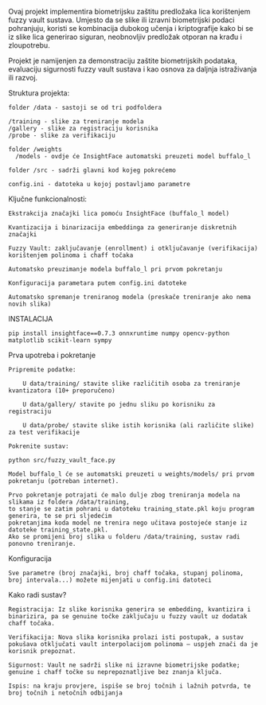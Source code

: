 Ovaj projekt implementira biometrijsku zaštitu predložaka lica korištenjem fuzzy vault sustava. Umjesto da se slike ili izravni biometrijski podaci pohranjuju, koristi se kombinacija dubokog učenja i kriptografije kako bi se iz slike lica generirao siguran, neobnovljiv predložak otporan na krađu i zloupotrebu.

Projekt je namijenjen za demonstraciju zaštite biometrijskih podataka, evaluaciju sigurnosti fuzzy vault sustava i kao osnova za daljnja istraživanja ili razvoj.


Struktura projekta:
    
    folder /data - sastoji se od tri podfoldera
  
    /training - slike za treniranje modela
    /gallery - slike za registraciju korisnika
    /probe - slike za verifikaciju
  
    folder /weights
      /models - ovdje će InsightFace automatski preuzeti model buffalo_l
    
    folder /src - sadrži glavni kod kojeg pokrećemo
  
    config.ini - datoteka u kojoj postavljamo parametre

  Ključne funkcionalnosti:

    Ekstrakcija značajki lica pomoću InsightFace (buffalo_l model)

    Kvantizacija i binarizacija embeddinga za generiranje diskretnih značajki

    Fuzzy Vault: zaključavanje (enrollment) i otključavanje (verifikacija) korištenjem polinoma i chaff točaka

    Automatsko preuzimanje modela buffalo_l pri prvom pokretanju

    Konfiguracija parametara putem config.ini datoteke

    Automatsko spremanje treniranog modela (preskače treniranje ako nema novih slika)

  INSTALACIJA
    
    pip install insightface==0.7.3 onnxruntime numpy opencv-python matplotlib scikit-learn sympy

  Prva upotreba i pokretanje

    Pripremite podatke:

        U data/training/ stavite slike različitih osoba za treniranje kvantizatora (10+ preporučeno)

        U data/gallery/ stavite po jednu sliku po korisniku za registraciju

        U data/probe/ stavite slike istih korisnika (ali različite slike) za test verifikacije

    Pokrenite sustav:

    python src/fuzzy_vault_face.py

    Model buffalo_l će se automatski preuzeti u weights/models/ pri prvom pokretanju (potreban internet).

    Prvo pokretanje potrajati će malo dulje zbog treniranja modela na slikama iz foldera /data/training, 
    to stanje se zatim pohrani u datoteku training_state.pkl koju program generira, te se pri sljedećim
    pokretanjima koda model ne trenira nego učitava postojeće stanje iz datoteke training_state.pkl.
    Ako se promijeni broj slika u folderu /data/training, sustav radi ponovno treniranje.

Konfiguracija

    Sve parametre (broj značajki, broj chaff točaka, stupanj polinoma, broj intervala...) možete mijenjati u config.ini datoteci

Kako radi sustav?

    Registracija: Iz slike korisnika generira se embedding, kvantizira i binarizira, pa se genuine točke zaključaju u fuzzy vault uz dodatak chaff točaka.

    Verifikacija: Nova slika korisnika prolazi isti postupak, a sustav pokušava otključati vault interpolacijom polinoma – uspjeh znači da je korisnik prepoznat.

    Sigurnost: Vault ne sadrži slike ni izravne biometrijske podatke; genuine i chaff točke su neprepoznatljive bez znanja ključa.

    Ispis: na kraju provjere, ispiše se broj točnih i lažnih potvrda, te broj točnih i netočnih odbijanja

